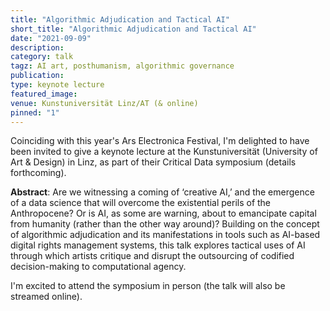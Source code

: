 ```yaml
---
title: "Algorithmic Adjudication and Tactical AI"
short_title: "Algorithmic Adjudication and Tactical AI"
date: "2021-09-09"
description:
category: talk
tagz: AI art, posthumanism, algorithmic governance
publication:
type: keynote lecture
featured_image:
venue: Kunstuniversität Linz/AT (& online)
pinned: "1"
---
```


Coinciding with this year's Ars Electronica Festival, I'm delighted to have been invited to give a keynote lecture at the Kunstuniversität (University of Art & Design) in Linz, as part of their Critical Data symposium (details forthcoming).

**Abstract**: Are we witnessing a coming of ‘creative AI,’ and the emergence of a data science that will overcome the existential perils of the Anthropocene? Or is AI, as some are warning, about to emancipate capital from humanity (rather than the other way around)? Building on the concept of algorithmic adjudication and its manifestations in tools such as AI-based digital rights management systems, this talk explores tactical uses of AI through which artists critique and disrupt the outsourcing of codified decision-making to computational agency.

I'm excited to attend the symposium in person (the talk will also be streamed online).

